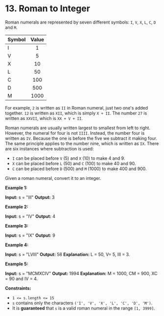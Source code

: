 # 13. Roman to Integer
Roman numerals are represented by seven different symbols: `I`,  `V`,  `X`,  `L`,  `C`,  `D`  and  `M`.

|  Symbol |  Value |
|:-----   |:------:|
|I        |      1 |
|V        |      5 |
|X        |     10 |
|L        |     50 |
|C        |    100 |
|D        |    500 |
|M        |   1000 |

For example, `2`  is written as  `II` in Roman numeral, just two one's added together.  `12`  is written as `XII`, which is simply  `X + II`. The number  `27`  is written as  `XXVII`, which is  `XX + V + II`.

Roman numerals are usually written largest to smallest from left to right. However, the numeral for four is not  `IIII`. Instead, the number four is written as  `IV`. Because the one is before the five we subtract it making four. The same principle applies to the number nine, which is written as  `IX`. There are six instances where subtraction is used:

-   `I`  can be placed before  `V`  (5) and  `X`  (10) to make 4 and 9.
-   `X`  can be placed before  `L`  (50) and  `C`  (100) to make 40 and 90.
-   `C`  can be placed before  `D`  (500) and  `M`  (1000) to make 400 and 900.

Given a roman numeral, convert it to an integer.

**Example 1:**

**Input:** s = "III"
**Output:** 3

**Example 2:**

**Input:** s = "IV"
**Output:** 4

**Example 3:**

**Input:** s = "IX"
**Output:** 9

**Example 4:**

**Input:** s = "LVIII"
**Output:** 58
**Explanation:** L = 50, V= 5, III = 3.

**Example 5:**

**Input:** s = "MCMXCIV"
**Output:** 1994
**Explanation:** M = 1000, CM = 900, XC = 90 and IV = 4.

**Constraints:**

-   `1 <= s.length <= 15`
-   `s`  contains only the characters  `('I', 'V', 'X', 'L', 'C', 'D', 'M')`.
-   It is  **guaranteed** that  `s`  is a valid roman numeral in the range  `[1, 3999]`.
